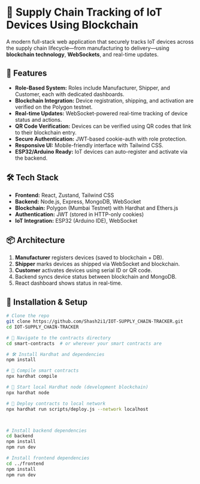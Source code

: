 # 🔗 Supply Chain Tracking of IoT Devices Using Blockchain  

A modern full-stack web application that securely tracks IoT devices across the supply chain lifecycle—from manufacturing to delivery—using **blockchain technology**, **WebSockets**, and real-time updates.

## 🚀 Features  

- **Role-Based System:** Roles include Manufacturer, Shipper, and Customer, each with dedicated dashboards.  
- **Blockchain Integration:** Device registration, shipping, and activation are verified on the Polygon testnet.  
- **Real-time Updates:** WebSocket-powered real-time tracking of device status and actions.  
- **QR Code Verification:** Devices can be verified using QR codes that link to their blockchain entry.  
- **Secure Authentication:** JWT-based cookie-auth with role protection.  
- **Responsive UI:** Mobile-friendly interface with Tailwind CSS.  
- **ESP32/Arduino Ready:** IoT devices can auto-register and activate via the backend.

## 🛠️ Tech Stack  

- **Frontend:** React, Zustand, Tailwind CSS  
- **Backend:** Node.js, Express, MongoDB, WebSocket  
- **Blockchain:** Polygon (Mumbai Testnet) with Hardhat and Ethers.js  
- **Authentication:** JWT (stored in HTTP-only cookies)  
- **IoT Integration:** ESP32 (Arduino IDE), WebSocket

## 📦 Architecture  

1. **Manufacturer** registers devices (saved to blockchain + DB).  
2. **Shipper** marks devices as shipped via WebSocket and blockchain.  
3. **Customer** activates devices using serial ID or QR code.  
4. Backend syncs device status between blockchain and MongoDB.  
5. React dashboard shows status in real-time.

## 📂 Installation & Setup  

```bash
# Clone the repo
git clone https://github.com/Shash2i1/IOT-SUPPLY_CHAIN-TRACKER.git
cd IOT-SUPPLY_CHAIN-TRACKER

# 📁 Navigate to the contracts directory
cd smart-contracts  # or wherever your smart contracts are

# 🛠 Install Hardhat and dependencies
npm install 

# 🧱 Compile smart contracts
npx hardhat compile

# 🚀 Start local Hardhat node (development blockchain)
npx hardhat node

# 🔐 Deploy contracts to local network
npx hardhat run scripts/deploy.js --network localhost



# Install backend dependencies
cd backend
npm install
npm run dev

# Install frontend dependencies
cd ../frontend
npm install
npm run dev
